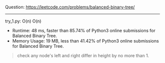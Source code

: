Question: https://leetcode.com/problems/balanced-binary-tree/

---

try_1.py: O(n) O(n)

* Runtime: 48 ms, faster than 85.74% of Python3 online submissions for Balanced Binary Tree.
* Memory Usage: 19 MB, less than 41.42% of Python3 online submissions for Balanced Binary Tree.

> check any node's left and right differ in height by no more than 1.
